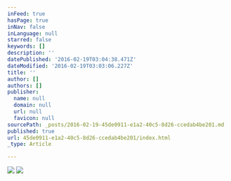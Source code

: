 ```yaml
---
inFeed: true
hasPage: true
inNav: false
inLanguage: null
starred: false
keywords: []
description: ''
datePublished: '2016-02-19T03:04:38.471Z'
dateModified: '2016-02-19T03:03:06.227Z'
title: ''
author: []
authors: []
publisher:
  name: null
  domain: null
  url: null
  favicon: null
sourcePath: _posts/2016-02-19-45de0911-e1a2-40c5-8d26-ccedab4be201.md
published: true
url: 45de0911-e1a2-40c5-8d26-ccedab4be201/index.html
_type: Article

---
```

![](https://the-grid-user-content.s3-us-west-2.amazonaws.com/ab601888-82b2-4b7e-8ee3-3517e2b6770a.jpg)
![](https://the-grid-user-content.s3-us-west-2.amazonaws.com/b86d11d9-1b52-4cf0-96b1-faf0d43c07b2.jpg)